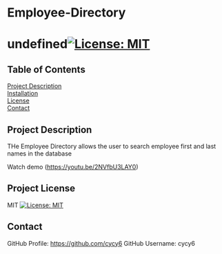 # Employee-Directory
# undefined[![License: MIT](https://img.shields.io/badge/License-MIT-yellow.svg)](https://opensource.org/licenses/MIT)
## Table of Contents  
[Project Description](#Project-Description)  
[Installation](#Installation)    
[License](#Project-License)  
[Contact](#Contact)

## Project Description
THe Employee Directory allows the user to search employee first and last names in the database

Watch demo
(https://youtu.be/2NVfbU3LAY0)

## Project License
MIT
[![License: MIT](https://img.shields.io/badge/License-MIT-yellow.svg)](https://opensource.org/licenses/MIT)
## Contact
GitHub Profile: https://github.com/cycy6
GitHub Username: cycy6